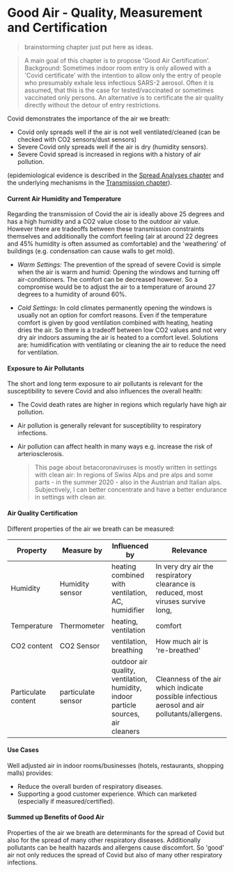 # Good Air - Quality, Measurement and Certification

> brainstorming chapter just put here as ideas.

> A main goal of this chapter is to propose 'Good Air Certification'. Background: Sometimes indoor room entry is only allowed with a 'Covid certificate' with the intention to allow only the entry of people who presumably exhale less infectious SARS-2 aerosol. Often it is assumed, that this is the case for tested/vaccinated or sometimes vaccinated only persons. An alternative is to certificate the air quality directly without the detour of entry restrictions.

Covid demonstrates the importance of the air we breath: 
* Covid only spreads well if the air is not well ventilated/cleaned (can be checked with CO2 sensors/dust sensors)
* Severe Covid only spreads well if the air is dry (humidity sensors).
* Severe Covid spread is increased in regions with a history of air pollution.

(epidemiological evidence is described in the [Spread Analyses chapter](../5_epidemiological/spread_analyses.md) and the underlying mechanisms in the [Transmission chapter](../5_epidemiological/transmission.md)).

#### Current Air Humidity and Temperature
Regarding the transmission of Covid the air is ideally above 25 degrees and has a high humidity and a CO2 value close to the outdoor air value. However there are tradeoffs between these transmission constraints themselves and additionally the comfort feeling (air at around 22 degrees and 45% humidity is often assumed as comfortable) and the 'weathering' of buildings (e.g. condensation can cause walls to get mold).

* *Warm Settings:* The prevention of the spread of severe Covid is simple when the air is warm and humid: Opening the windows and turning off air-conditioners. The comfort can be decreased however. So a compromise would be to adjust the air to a temperature of around 27 degrees to a humidity of around 60%. 

* *Cold Settings:* In cold climates permanently opening the windows is usually not an option for comfort reasons. Even if the temperature comfort is given by good ventilation combined with heating, heating dries the air. So there is a tradeoff between low CO2 values and not very dry air indoors assuming the air is heated to a comfort level. Solutions are: humidification with ventilating or cleaning the air to reduce the need for ventilation.

#### Exposure to Air Pollutants
The short and long term exposure to air pollutants is relevant for the susceptibility to severe Covid and also influences the overall health:
* The Covid death rates are higher in regions which regularly have high air pollution. 
* Air pollution is generally relevant for susceptibility to respiratory infections.
* Air pollution can affect health in many ways e.g. increase the risk of arteriosclerosis.

    > This page about betacoronaviruses is mostly written in settings with clean air: In regions of Swiss Alps and pre alps and some parts - in the summer 2020 - also in the Austrian and Italian alps. Subjectively, I can better concentrate and have a better endurance in settings with clean air.


#### Air Quality Certification
Different properties of the air we breath can be measured:

Property | Measure by | Influenced by | Relevance
--|--|--|--
Humidity    | Humidity sensor | heating combined with ventilation, AC, humidifier | In very dry air the respiratory clearance is reduced, most viruses survive long, 
Temperature | Thermometer | heating, ventilation|comfort
CO2 content | CO2 Sensor| ventilation, breathing  | How much air is 're-breathed'
Particulate content | particulate sensor | outdoor air quality, ventilation, humidity, indoor particle sources, air cleaners| Cleanness of the air which indicate possible infectious aerosol and air pollutants/allergens.


#### Use Cases
Well adjusted air in indoor rooms/businesses (hotels, restaurants, shopping malls) provides:

* Reduce the overall burden of respiratory diseases.
* Supporting a good customer experience. Which can marketed (especially if measured/certified).


#### Summed up Benefits of Good Air
Properties of the air we breath are determinants for the spread of Covid but also for the spread of many other respiratory diseases. Additionally pollutants can be health hazards and allergens cause discomfort. So 'good' air not only reduces the spread of Covid but also of many other respiratory infections.














